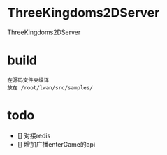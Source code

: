 # ThreeKingdoms2DServer
ThreeKingdoms2DServer

# build
    在源码文件夹编译
    放在 /root/lwan/src/samples/
# todo
- [] 对接redis
- [] 增加广播enterGame的api